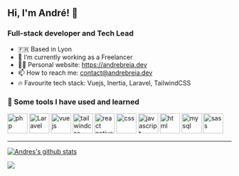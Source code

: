 ## Hi, I'm André! 👋

### Full-stack developer and Tech Lead

- 🇫🇷 Based in Lyon
- 🔭 I’m currently working as a Freelancer
- 👨‍💻 Personal website: https://andrebreia.dev
- 📫 How to reach me: [contact@andrebreia.dev](mailto:contact@andrebreia.dev)
- 🔥 Favourite tech stack: Vuejs, Inertia, Laravel, TailwindCSS

### 🚀 Some tools I have used and learned
<p align="left">
<img src="https://cdn.jsdelivr.net/gh/devicons/devicon/icons/php/php-original.svg" alt="php" width="45" height="45" />
<img src="https://raw.githubusercontent.com/danielcranney/readme-generator/main/public/icons/skills/laravel-colored.svg" width="45" height="45" alt="Laravel" />
<img src="https://cdn.jsdelivr.net/gh/devicons/devicon/icons/vuejs/vuejs-original.svg" alt="vuejs" width="45" height="45" />
<img src="https://cdn.jsdelivr.net/gh/devicons/devicon/icons/tailwindcss/tailwindcss-original.svg" alt="tailwindcss" width="45" height="45" />
<img src="https://cdn.jsdelivr.net/gh/devicons/devicon/icons/react/react-original.svg" alt="react native" width="45" height="45" />
<img src="https://cdn.jsdelivr.net/gh/devicons/devicon/icons/css3/css3-original.svg" alt="css" width="45" height="45" />
<img src="https://cdn.jsdelivr.net/gh/devicons/devicon/icons/javascript/javascript-original.svg" alt="javascript" width="45" height="45" />
<img src="https://cdn.jsdelivr.net/gh/devicons/devicon/icons/html5/html5-original.svg" alt="html" width="45" height="45" />
<img src="https://cdn.jsdelivr.net/gh/devicons/devicon/icons/mysql/mysql-original-wordmark.svg" alt="mysql" width="45" height="45" />
<img src="https://cdn.jsdelivr.net/gh/devicons/devicon/icons/sass/sass-original.svg" alt="sass" width="45" height="45" />
</p>

------

[![Andres's github stats](https://github-readme-stats.vercel.app/api?username=andrebreia&show_icons=true&count_private=true)](https://github.com/anuraghazra/github-readme-stats)

![](https://komarev.com/ghpvc/?username=andrebreia)
